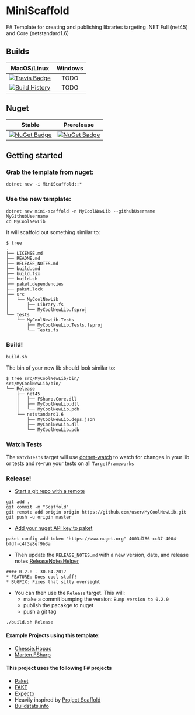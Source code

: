 # MiniScaffold
F# Template for creating and publishing libraries targeting .NET Full (net45) and Core (netstandard1.6)

## Builds

MacOS/Linux | Windows
:---: | :---:
[![Travis Badge](https://travis-ci.org/TheAngryByrd/MiniScaffold.svg?branch=master)](https://travis-ci.org/TheAngryByrd/MiniScaffold) | TODO
[![Build History](https://buildstats.info/travisci/chart/TheAngryByrd/MiniScaffold)](https://travis-ci.org/TheAngryByrd/MiniScaffold/builds) | TODO 


## Nuget 


Stable | Prerelease
:---: | :---:
[![NuGet Badge](https://buildstats.info/nuget/MiniScaffold)](https://www.nuget.org/packages/MiniScaffold/) | [![NuGet Badge](https://buildstats.info/nuget/MiniScaffold?includePreReleases=true)](https://www.nuget.org/packages/MiniScaffold/)






## Getting started

### Grab the template from nuget:

```
dotnet new -i MiniScaffold::*
```

### Use the new template:

```
dotnet new mini-scaffold -n MyCoolNewLib --githubUsername MyGithubUsername 
cd MyCoolNewLib
```

It will scaffold out something similar to:

```
$ tree
.
├── LICENSE.md
├── README.md
├── RELEASE_NOTES.md
├── build.cmd
├── build.fsx
├── build.sh
├── paket.dependencies
├── paket.lock
├── src
│   └── MyCoolNewLib
│       ├── Library.fs
│       └── MyCoolNewLib.fsproj
└── tests
    └── MyCoolNewLib.Tests
        ├── MyCoolNewLib.Tests.fsproj
        └── Tests.fs
```

### Build!

```
build.sh
```

The bin of your new lib should look similar to:

```
$ tree src/MyCoolNewLib/bin/
src/MyCoolNewLib/bin/
└── Release
    ├── net45
    │   ├── FSharp.Core.dll
    │   ├── MyCoolNewLib.dll
    │   └── MyCoolNewLib.pdb
    └── netstandard1.6
        ├── MyCoolNewLib.deps.json
        ├── MyCoolNewLib.dll
        └── MyCoolNewLib.pdb

```

### Watch Tests

The `WatchTests` target will use [dotnet-watch](https://github.com/aspnet/Docs/blob/master/aspnetcore/tutorials/dotnet-watch.md) to watch for changes in your lib or tests and re-run your tests on all `TargetFrameworks`

### Release!
* [Start a git repo with a remote](https://help.github.com/articles/adding-an-existing-project-to-github-using-the-command-line/)

```
git add .
git commit -m "Scaffold"
git remote add origin origin https://github.com/user/MyCoolNewLib.git
git push -u origin master
```

* [Add your nuget API key to paket](https://fsprojects.github.io/Paket/paket-config.html#Adding-a-NuGet-API-key)

```
paket config add-token "https://www.nuget.org" 4003d786-cc37-4004-bfdf-c4f3e8ef9b3a
```


* Then update the `RELEASE_NOTES.md` with a new version, date, and release notes [ReleaseNotesHelper](https://fsharp.github.io/FAKE/apidocs/fake-releasenoteshelper.html)

```
#### 0.2.0 - 30.04.2017
* FEATURE: Does cool stuff!
* BUGFIX: Fixes that silly oversight
```

* You can then use the `Release` target.  This will:
    * make a commit bumping the version:  `Bump version to 0.2.0`
    * publish the pacakge to nuget
    * push a git tag  

```
./build.sh Release
```



#### Example Projects using this template: 
* [Chessie.Hopac](https://github.com/TheAngryByrd/Chessie.Hopac)
* [Marten.FSharp](https://github.com/TheAngryByrd/Marten.FSharp)


#### This project uses the following F# projects
* [Paket](https://fsprojects.github.io/Paket/)
* [FAKE](https://fsharp.github.io/FAKE/)
* [Expecto](https://github.com/haf/expecto)
* Heavily inspired by [Project Scaffold](https://github.com/fsprojects/ProjectScaffold)
* [Buildstats.info](https://github.com/dustinmoris/CI-BuildStats)